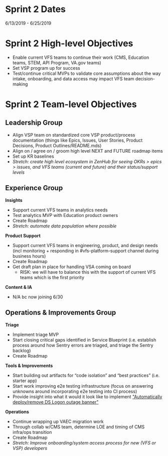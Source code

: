 # Sprint 2 Dates
6/13/2019 - 6/25/2019

# Sprint 2 High-level Objectives
- Enable current VFS teams to continue their work (CMS, Education teams, STEM, API Program, VA.gov teams)
- Set VSP program up for success
- Test/continue critical MVPs to validate core assumptions about the way intake, onboarding, and data access may impact VFS team decision-making

# Sprint 2 Team-level Objectives

## Leadership Group

- Align VSP team on standardized core VSP product/process documentation (things like Epics, Issues, User Stories, Product Decisions, Product Outlines/README.mds)
- Align on / agree on / groom high level NEXT and FUTURE roadmap items
- Set up KR baselines
- *Stretch: create high level ecosystem in ZenHub for seeing OKRs > epics > issues, and VFS teams (current and future) and their status/support levels*

## Experience Group

**Insights**
- Support current VFS teams in analytics needs
- Test analytics MVP with Education product owners
- Create Roadmap
- *Stretch: automate data population where possible*

**Product Support**
- Support current VFS teams in engineering, product, and design needs (incl monitoring + responding in #vfs-platform-support channel during business hours)
- Create Roadmap
- Get draft plan in place for handling VSA coming on board
  - RISK: we will have to balance this with the support of current VFS teams which is the first priority

**Content & IA**
- N/A bc now joining 6/30

## Operations & Improvements Group

**Triage**
- Implement triage MVP
- Start closing critical gaps identified in Service Blueprint (i.e. establish process around how Sentry errors are triaged, and triage the Sentry backlog)
- Create Roadmap

**Tools & Improvements**
- Start building out artifacts for “code isolation” and “best practices” (i.e. starter app)
- Start work improving e2e testing infrastructure (focus on answering unknowns around incorporating e2e testing into CI process)
- Provide insight into what it would it look like to implement ["Automatically deploy/remove DS Logon outage banner"](https://app.zenhub.com/workspaces/vsp-5cedc9cce6e3335dc5a49fc4/issues/department-of-veterans-affairs/va.gov-team/180)

**Operations**
- Continue wrapping up VAEC migration work
- Through collab w/CMS team, determine LOE and timing of CMS infra/ops transition
- Create Roadmap
- *Stretch: Improve onboarding/system access process for new (VFS or VSP) developers*
